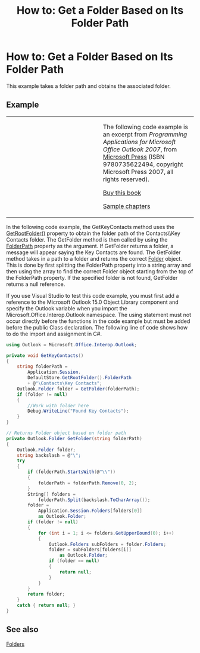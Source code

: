 ﻿---
title: 'How to: Get a Folder Based on Its Folder Path'
TOCTitle: 'How to: Get a Folder Based on Its Folder Path'
ms:assetid: 613f2209-667c-48f0-82cf-86e3c9a24cb4
ms:mtpsurl: https://msdn.microsoft.com/en-us/library/Ff184612(v=office.15)
ms:contentKeyID: 55119858
ms.date: 07/24/2014
mtps_version: v=office.15
dev_langs:
- csharp
---

# How to: Get a Folder Based on Its Folder Path

This example takes a folder path and obtains the associated folder.

## Example

<table>
<colgroup>
<col style="width: 50%" />
<col style="width: 50%" />
</colgroup>
<tbody>
<tr class="odd">
<td><p></p></td>
<td><p>The following code example is an excerpt from <em>Programming Applications for Microsoft Office Outlook 2007</em>, from <a href="http://www.microsoft.com/learning/books/default.mspx">Microsoft Press</a> (ISBN 9780735622494, copyright Microsoft Press 2007, all rights reserved).</p>
<p><a href="http://www.amazon.com/gp/product/0735622493?ie=utf8%26tag=msmsdn-20%26linkcode=as2%26camp=1789%26creative=9325%26creativeasin=0735622493">Buy this book</a></p>
<p><a href="https://msdn.microsoft.com/en-us/library/cc513844(v=office.15)">Sample chapters</a></p></td>
</tr>
</tbody>
</table>


In the following code example, the GetKeyContacts method uses the [GetRootFolder()](https://msdn.microsoft.com/en-us/library/bb645807\(v=office.15\)) property to obtain the folder path of the Contacts\\Key Contacts folder. The GetFolder method is then called by using the [FolderPath](https://msdn.microsoft.com/en-us/library/bb647409\(v=office.15\)) property as the argument. If GetFolder returns a folder, a message will appear saying the Key Contacts are found. The GetFolder method takes in a path to a folder and returns the correct [Folder](https://msdn.microsoft.com/en-us/library/bb645774\(v=office.15\)) object. This is done by first splitting the FolderPath property into a string array and then using the array to find the correct Folder object starting from the top of the FolderPath property. If the specified folder is not found, GetFolder returns a null reference.

If you use Visual Studio to test this code example, you must first add a reference to the Microsoft Outlook 15.0 Object Library component and specify the Outlook variable when you import the Microsoft.Office.Interop.Outlook namespace. The using statement must not occur directly before the functions in the code example but must be added before the public Class declaration. The following line of code shows how to do the import and assignment in C\#.

``` csharp
using Outlook = Microsoft.Office.Interop.Outlook;
```

``` csharp
private void GetKeyContacts()
{
    string folderPath =
        Application.Session.
        DefaultStore.GetRootFolder().FolderPath
        + @"\Contacts\Key Contacts";
    Outlook.Folder folder = GetFolder(folderPath);
    if (folder != null)
    {
        //Work with folder here
        Debug.WriteLine("Found Key Contacts");
    }
}

// Returns Folder object based on folder path
private Outlook.Folder GetFolder(string folderPath)
{
    Outlook.Folder folder;
    string backslash = @"\";
    try
    {
        if (folderPath.StartsWith(@"\\"))
        {
            folderPath = folderPath.Remove(0, 2);
        }
        String[] folders =
            folderPath.Split(backslash.ToCharArray());
        folder =
            Application.Session.Folders[folders[0]]
            as Outlook.Folder;
        if (folder != null)
        {
            for (int i = 1; i <= folders.GetUpperBound(0); i++)
            {
                Outlook.Folders subFolders = folder.Folders;
                folder = subFolders[folders[i]]
                    as Outlook.Folder;
                if (folder == null)
                {
                    return null;
                }
            }
        }
        return folder;
    }
    catch { return null; }
}        
```

## See also



[Folders](folders.md)

